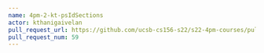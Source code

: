 ```yaml
---
name: 4pm-2-kt-psIdSections
actor: kthanigaivelan
pull_request_url: https://github.com/ucsb-cs156-s22/s22-4pm-courses/pull/59
pull_request_num: 59
---
```

